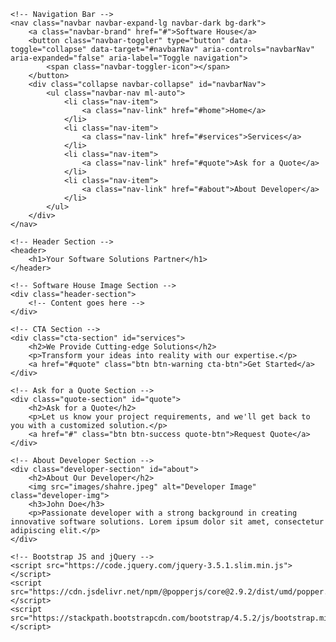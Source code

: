 <!DOCTYPE html>
<html lang="en">
<head>
    <meta charset="UTF-8">
    <meta name="viewport" content="width=device-width, initial-scale=1.0">
    <title>Software House Website</title>
    <!-- Bootstrap CSS -->
    <link rel="stylesheet" href="https://stackpath.bootstrapcdn.com/bootstrap/4.5.2/css/bootstrap.min.css">
    <link rel="stylesheet" href="css/style.css">
    <!-- Custom CSS -->
   
</head>
<body>

    <!-- Navigation Bar -->
    <nav class="navbar navbar-expand-lg navbar-dark bg-dark">
        <a class="navbar-brand" href="#">Software House</a>
        <button class="navbar-toggler" type="button" data-toggle="collapse" data-target="#navbarNav" aria-controls="navbarNav" aria-expanded="false" aria-label="Toggle navigation">
            <span class="navbar-toggler-icon"></span>
        </button>
        <div class="collapse navbar-collapse" id="navbarNav">
            <ul class="navbar-nav ml-auto">
                <li class="nav-item">
                    <a class="nav-link" href="#home">Home</a>
                </li>
                <li class="nav-item">
                    <a class="nav-link" href="#services">Services</a>
                </li>
                <li class="nav-item">
                    <a class="nav-link" href="#quote">Ask for a Quote</a>
                </li>
                <li class="nav-item">
                    <a class="nav-link" href="#about">About Developer</a>
                </li>
            </ul>
        </div>
    </nav>

    <!-- Header Section -->
    <header>
        <h1>Your Software Solutions Partner</h1>
    </header>

    <!-- Software House Image Section -->
    <div class="header-section">
        <!-- Content goes here -->
    </div>

    <!-- CTA Section -->
    <div class="cta-section" id="services">
        <h2>We Provide Cutting-edge Solutions</h2>
        <p>Transform your ideas into reality with our expertise.</p>
        <a href="#quote" class="btn btn-warning cta-btn">Get Started</a>
    </div>

    <!-- Ask for a Quote Section -->
    <div class="quote-section" id="quote">
        <h2>Ask for a Quote</h2>
        <p>Let us know your project requirements, and we'll get back to you with a customized solution.</p>
        <a href="#" class="btn btn-success quote-btn">Request Quote</a>
    </div>

    <!-- About Developer Section -->
    <div class="developer-section" id="about">
        <h2>About Our Developer</h2>
        <img src="images/shahre.jpeg" alt="Developer Image" class="developer-img">
        <h3>John Doe</h3>
        <p>Passionate developer with a strong background in creating innovative software solutions. Lorem ipsum dolor sit amet, consectetur adipiscing elit.</p>
    </div>

    <!-- Bootstrap JS and jQuery -->
    <script src="https://code.jquery.com/jquery-3.5.1.slim.min.js"></script>
    <script src="https://cdn.jsdelivr.net/npm/@popperjs/core@2.9.2/dist/umd/popper.min.js"></script>
    <script src="https://stackpath.bootstrapcdn.com/bootstrap/4.5.2/js/bootstrap.min.js"></script>

</body>
</html>
